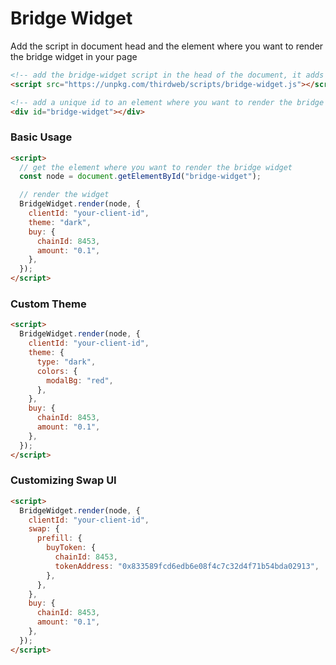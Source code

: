 # Bridge Widget

Add the script in document head and the element where you want to render the bridge widget in your page

```html
<!-- add the bridge-widget script in the head of the document, it adds the `BridgeWidget` global variable to the window object -->
<script src="https://unpkg.com/thirdweb/scripts/bridge-widget.js"></script>

<!-- add a unique id to an element where you want to render the bridge widget -->
<div id="bridge-widget"></div>
```

### Basic Usage

```html
<script>
  // get the element where you want to render the bridge widget
  const node = document.getElementById("bridge-widget");

  // render the widget
  BridgeWidget.render(node, {
    clientId: "your-client-id",
    theme: "dark",
    buy: {
      chainId: 8453,
      amount: "0.1",
    },
  });
</script>
```

### Custom Theme

```html
<script>
  BridgeWidget.render(node, {
    clientId: "your-client-id",
    theme: {
      type: "dark",
      colors: {
        modalBg: "red",
      },
    },
    buy: {
      chainId: 8453,
      amount: "0.1",
    },
  });
</script>
```

### Customizing Swap UI

```html
<script>
  BridgeWidget.render(node, {
    clientId: "your-client-id",
    swap: {
      prefill: {
        buyToken: {
          chainId: 8453,
          tokenAddress: "0x833589fcd6edb6e08f4c7c32d4f71b54bda02913",
        },
      },
    },
    buy: {
      chainId: 8453,
      amount: "0.1",
    },
  });
</script>
```
